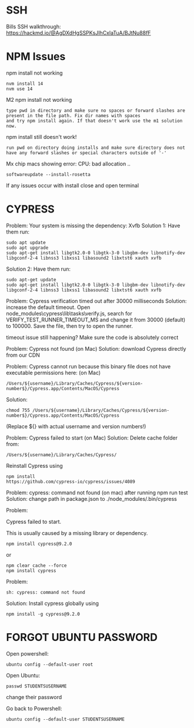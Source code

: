 # **SSH**

Bills SSH walkthrough:
https://hackmd.io/@AgDXdHgSSPKsJIhCxlaTuA/BJtNu88fF

# **NPM Issues**


npm install not working
```
nvm install 14
nvm use 14
```
M2 npm install not working
```
type pwd in directory and make sure no spaces or forward slashes are present in the file path. Fix dir names with spaces
and try npm install again. If that doesn't work use the m1 solution now.
```
npm install still doesn't work!
```
run pwd on directory doing installs and make sure directory does not have any forward slashes or special characters outside of '-'
```

Mx chip macs showing error: CPU: bad allocation ..
```
softwareupdate --install-rosetta
```

If any issues occur with install close and open terminal

# **CYPRESS**

Problem: Your system is missing the dependency: Xvfb
Solution 1: Have them run:
```
sudo apt update
sudo apt upgrade
sudo apt-get install libgtk2.0-0 libgtk-3-0 libgbm-dev libnotify-dev libgconf-2-4 libnss3 libxss1 libasound2 libxtst6 xauth xvfb
```
Solution 2: Have them run:
```
sudo apt-get update
sudo apt-get install libgtk2.0-0 libgtk-3-0 libgbm-dev libnotify-dev libgconf-2-4 libnss3 libxss1 libasound2 libxtst6 xauth xvfb
```

Problem: Cypress verification timed out after 30000 milliseconds
Solution:
increase the default timeout.
Open node_modules\cypress\lib\tasks\verify.js, search for VERIFY_TEST_RUNNER_TIMEOUT_MS and change it from 30000 (default) to 100000.
Save the file, then try to open the runner.

timeout issue still happening? Make sure the code is absolutely correct

Problem: Cypress not found (on Mac)
Solution: download Cypress directly from our CDN

Problem: Cypress cannot run because this binary file does not have executable permissions here: (on Mac)

```
/Users/${username}/Library/Caches/Cypress/${version-number$}/Cypress.app/Contents/MacOS/Cypress
```
Solution:
```
chmod 755 /Users/${username}/Library/Caches/Cypress/${version-number$}/Cypress.app/Contents/MacOS/Cypress
```
(Replace ${} with actual username and version numbers!)

Problem: Cypress failed to start (on Mac)
Solution: Delete cache folder from:
```
/Users/${username}/Library/Caches/Cypress/
```
Reinstall Cypress using
```
npm install
https://github.com/cypress-io/cypress/issues/4089
```
Problem: cypress: command not found (on mac) after running npm run test
Solution: change path in package.json to ./node_modules/.bin/cypress

Problem:

Cypress failed to start.

This is usually caused by a missing library or dependency.

```
npm install cypress@9.2.0
```
or
```
npm clear cache --force
npm install cypress
```

Problem:

```
sh: cypress: command not found
```

Solution:
Install cypress globally using
```
npm install -g cypress@9.2.0
```


# FORGOT UBUNTU PASSWORD

Open powershell:
```
ubuntu config --default-user root
```
Open Ubuntu:
```
passwd STUDENTSUSERNAME
```
change their password

Go back to Powershell:
```
ubuntu config --default-user STUDENTSUSERNAME
```
